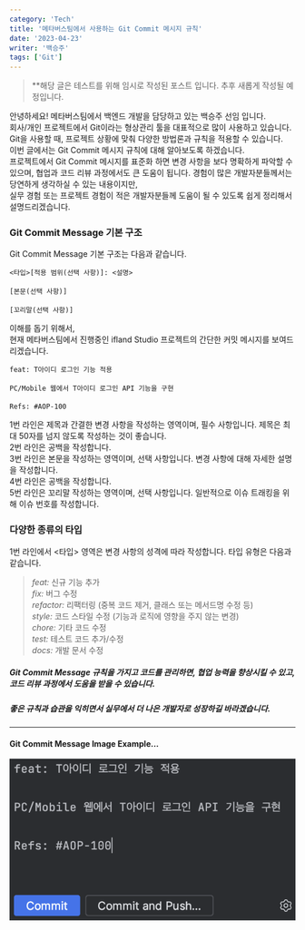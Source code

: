 ```yaml
---
category: 'Tech'
title: '메타버스팀에서 사용하는 Git Commit 메시지 규칙'
date: '2023-04-23'
writer: '백승주'
tags: ['Git']
---
```


> \*\*해당 글은 테스트를 위해 임시로 작성된 포스트 입니다. 추후 새롭게 작성될 예정입니다.

안녕하세요! 메타버스팀에서 백엔드 개발을 담당하고 있는 백승주 선임 입니다.  
회사/개인 프로젝트에서 Git이라는 형상관리 툴을 대표적으로 많이 사용하고 있습니다.  
Git을 사용할 때, 프로젝트 상황에 맞춰 다양한 방법론과 규칙을 적용할 수 있습니다.  
이번 글에서는 Git Commit 메시지 규칙에 대해 알아보도록 하겠습니다.  
프로젝트에서 Git Commit 메시지를 표준화 하면 변경 사항을 보다 명확하게 파악할 수 있으며, 협업과 코드 리뷰 과정에서도 큰 도움이 됩니다.
경험이 많은 개발자분들께서는 당연하게 생각하실 수 있는 내용이지만,  
실무 경험 또는 프로젝트 경험이 적은 개발자분들께 도움이 될 수 있도록 쉽게 정리해서 설명드리겠습니다.

### Git Commit Message 기본 구조

Git Commit Message 기본 구조는 다음과 같습니다.

```
<타입>[적용 범위(선택 사항)]: <설명>

[본문(선택 사항)]

[꼬리말(선택 사항)]
```

이해를 돕기 위해서,  
현재 메타버스팀에서 진행중인 ifland Studio 프로젝트의 간단한 커밋 메시지를 보여드리겠습니다.

```
feat: T아이디 로그인 기능 적용

PC/Mobile 웹에서 T아이디 로그인 API 기능을 구현

Refs: #AOP-100
```

1번 라인은 제목과 간결한 변경 사항을 작성하는 영역이며, 필수 사항입니다. 제목은 최대 50자를 넘지 않도록 작성하는 것이 좋습니다.  
2번 라인은 공백을 작성합니다.  
3번 라인은 본문을 작성하는 영역이며, 선택 사항입니다. 변경 사항에 대해 자세한 설명을 작성합니다.  
4번 라인은 공백을 작성합니다.  
5번 라인은 꼬리말 작성하는 영역이며, 선택 사항입니다. 일반적으로 이슈 트래킹을 위해 이슈 번호를 작성합니다.

### 다양한 종류의 타입

1번 라인에서 <타입> 영역은 변경 사항의 성격에 따라 작성합니다. 타입 유형은 다음과 같습니다.

> _feat:_ 신규 기능 추가  
> _fix:_ 버그 수정  
> _refactor:_ 리팩터링 (중복 코드 제거, 클래스 또는 메서드명 수정 등)  
> _style:_ 코드 스타일 수정 (기능과 로직에 영향을 주지 않는 변경)  
> _chore:_ 기타 코드 수정  
> _test:_ 테스트 코드 추가/수정  
> _docs:_ 개발 문서 수정

##### Git Commit Message 규칙을 가지고 코드를 관리하면, 협업 능력을 향상시킬 수 있고, 코드 리뷰 과정에서 도움을 받을 수 있습니다.

##### 좋은 규칙과 습관을 익히면서 실무에서 더 나은 개발자로 성장하길 바라겠습니다.

---

#### Git Commit Message Image Example...

![Git Commit Message Example](./images/git-commit-message.png)
